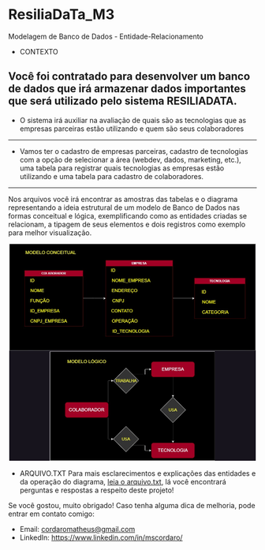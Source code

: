 # ResiliaDaTa_M3
Modelagem de Banco de Dados - Entidade-Relacionamento

* CONTEXTO 

Você foi contratado para desenvolver um banco de dados que irá armazenar dados
importantes que será utilizado pelo sistema RESILIADATA.
-----------------------------------------------------------------------------------------------
- O sistema irá auxiliar na avaliação de quais são as tecnologias que as empresas parceiras estão 
utilizando e quem são seus colaboradores
-----------------------------------------------------------------------------------------------
- Vamos ter o cadastro de empresas parceiras, cadastro de tecnologias com a opção de selecionar
a área (webdev, dados, marketing, etc.), uma tabela para registrar quais tecnologias as empresas
estão utilizando e uma tabela para cadastro de colaboradores.
-----------------------------------------------------------------------------------------------

Nos arquivos você irá encontrar as amostras das tabelas e o diagrama representando a ideia 
estrutural de um modelo de Banco de Dados nas formas conceitual e lógica, exemplificando como 
as entidades criadas se relacionam, a tipagem de seus elementos e dois registros como exemplo
para melhor visualização. 

<div align="center"> 
  <img src="https://raw.githubusercontent.com/mathuscm/ResiliaDaTa_M3/8e234a88628ac69317da6dbdda4db706989c58d5/imagens/resliadata.jpg" width="500"/>
</div>

* ARQUIVO.TXT 
Para mais esclarecimentos e explicações das entidades e da operação do diagrama, [leia o arquivo.txt](https://github.com/mathuscm/ResiliaDaTa_M3/blob/main/arquivo.txt/perguntas.txt), 
lá você encontrará perguntas e respostas a respeito deste projeto! 

Se você gostou, muito obrigado! Caso tenha alguma dica de melhoria, pode entrar em contato comigo:
* Email: cordaromatheus@gmail.com
* LinkedIn: https://www.linkedin.com/in/mscordaro/



